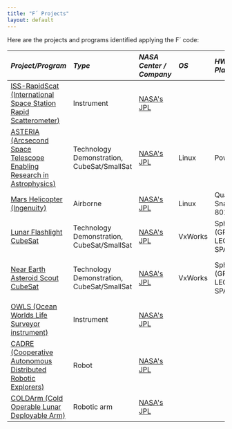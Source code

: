 ```yaml
---
title: "F´ Projects"
layout: default
---
```


Here are the projects and programs identified applying the F´ code:


|**_Project/Program_**| **_Type_** | **_NASA Center / Company_** | **_OS_** | **_HW Platform_** | **_Launch Date_**| **_End of Mission_** | **_Note_**| 
|:---|:---|:---|:---|:---|:---|:---|:---| 
| [ISS-RapidScat (International Space Station Rapid Scatterometer)]((https://www.jpl.nasa.gov/missions/international-space-station-rapid-scatterometer-iss-rapidscat)) | Instrument | [NASA's JPL](https://www.jpl.nasa.gov/) |  |  |  Sep. 21, 2014 | Nov. 18, 2018 | Target: Earth |
| [ASTERIA (Arcsecond Space Telescope Enabling Research in Astrophysics)](https://www.jpl.nasa.gov/missions/arcsecond-space-telescope-enabling-research-in-astrophysics-asteria) | Technology Demonstration, CubeSat/SmallSat | [NASA's JPL](https://www.jpl.nasa.gov/) | Linux | PowerPC | Aug. 14, 2017 | End of Feb. 2020 | [Publication](https://digitalcommons.usu.edu/cgi/viewcontent.cgi?article=4067&context=smallsat) - Target: Exoplanets |
| [Mars Helicopter (Ingenuity)](https://mars.nasa.gov/technology/helicopter/) | Airborne | [NASA's JPL](https://www.jpl.nasa.gov/) | Linux | Qualcomm’s Snapdragon 801 | Jul. 30, 2020 | Ongoing | Target: Mars |
| [Lunar Flashlight CubeSat](https://www.jpl.nasa.gov/missions/lunar-flashlight) | Technology Demonstration, CubeSat/SmallSat | [NASA's JPL](https://www.jpl.nasa.gov/) | VxWorks | Sphinx (GR712 - LEON3FT SPARC) | Dec. 11, 2022 |Ongoing | [Publication](https://digitalcommons.usu.edu/cgi/viewcontent.cgi?article=5263&context=smallsat) - Target: Moon |
| [Near Earth Asteroid Scout CubeSat](https://www.jpl.nasa.gov/missions/near-earth-asteroid-scout-neascout) | Technology Demonstration, CubeSat/SmallSat | [NASA's JPL](https://www.jpl.nasa.gov/) | VxWorks | Sphinx (GR712 - LEON3FT SPARC) | Nov. 16, 2022 | Ongoing | [Publication](https://digitalcommons.usu.edu/cgi/viewcontent.cgi?article=5263&context=smallsat) - Target: Asteroids and Comets |
| [OWLS (Ocean Worlds Life Surveyor instrument)](https://ml.jpl.nasa.gov/projects/owls/owls.html) | Instrument | [NASA's JPL](https://www.jpl.nasa.gov/) |  |  |  |  |  |
| [CADRE (Cooperative Autonomous Distributed Robotic Explorers)](https://www.nasa.gov/directorates/spacetech/game_changing_development/projects/CADRE) | Robot | [NASA's JPL](https://www.jpl.nasa.gov/) |  |  |  |  |  |
| [COLDArm (Cold Operable Lunar Deployable Arm)]((https://www.nasa.gov/feature/cold-operable-lunar-deployable-arm-coldarm/)) | Robotic arm | [NASA's JPL](https://www.jpl.nasa.gov/) |  |  |  |  |  |
